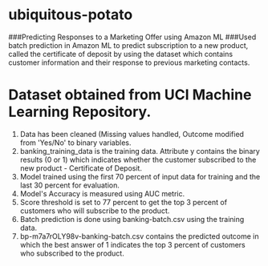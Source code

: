 # ubiquitous-potato
###Predicting Responses to a Marketing Offer using Amazon ML
###Used batch prediction in Amazon ML to predict subscription to a new product, called the certificate of deposit by using the dataset which contains customer information and their response to previous marketing contacts.
# Dataset obtained from UCI Machine Learning Repository. 
1) Data has been cleaned (Missing values handled, Outcome modified from 'Yes/No' to binary variables.
2) banking_training_data is the training data. Attribute y contains the binary results (0 or 1) which indicates whether the customer subscribed to the new product - Certificate of Deposit.
3) Model trained using the first 70 percent of input data for training and the last 30 percent for evaluation.
4) Model's Accuracy is measured using AUC metric.
5) Score threshold is set to 77 percent to get the top 3 percent of customers who will subscribe to the product.
6) Batch prediction is done using banking-batch.csv using the training data.
7) bp-m7a7rOLY98v-banking-batch.csv contains the predicted outcome in which the best answer of 1 indicates the top 3 percent of customers who subscribed to the product.
